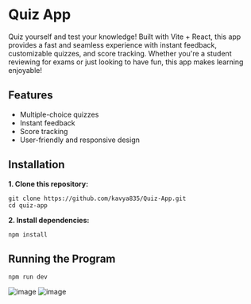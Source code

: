 # Quiz App
Quiz yourself and test your knowledge! Built with Vite + React, this app provides a fast and seamless experience with instant feedback, customizable quizzes, and score tracking. Whether you're a student reviewing for exams or just looking to have fun, this app makes learning enjoyable!

## Features
* Multiple-choice quizzes
* Instant feedback
* Score tracking
* User-friendly and responsive design

## Installation
**1. Clone this repository:**
```
git clone https://github.com/kavya835/Quiz-App.git
cd quiz-app
```
**2. Install dependencies:**
```
npm install
```

## Running the Program
```
npm run dev
```
![image](https://github.com/user-attachments/assets/623a0531-9a6a-4b0b-93fd-8c49f7f8a22a)
![image](https://github.com/user-attachments/assets/09a2d42c-c8d5-45c7-a42b-f2dbb98d18ec)

